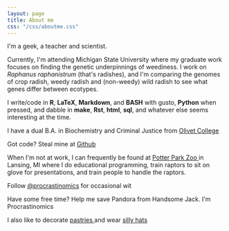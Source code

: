 ```yaml
---
layout: page
title: About me
css: "/css/aboutme.css"
---
```


<div id="aboutme-section">
  
I'm a geek, a teacher and scientist. 

<p class="about-text">
<span class="fa fa-flask about-icon"></span> 
Currently, I'm attending Michigan State University where my graduate work focuses on finding the genetic underpinnings of weediness. I work on <i>Raphanus raphanistrum</i> (that's radishes), and I'm comparing the genomes of crop radish, weedy radish and (non-weedy) wild radish to see what genes differ between ecotypes.
</p>

<p class="about-text">
<span class="fa fa-code about-icon"></span> 
I write/code in <strong>R</strong>, <strong>LaTeX</strong>, <strong>Markdown</strong>, and <strong>BASH</strong> with gusto, <strong>Python</strong> when pressed, and dabble in <strong>make</strong>, <strong>Rst</strong>, <strong>html</strong>, <strong>sql</strong>, and whatever else seems interesting at the time.
</p>

<p class="about-text">

<span class="fa fa-graduation-cap about-icon"></span>
I have a dual B.A. in Biochemistry and Criminal Justice from <a href="http://www.olivetcollege.edu/">Olivet College</a>
</p>

<p class="about-text">

<span class="fa fa-github  about-icon"></span> Got code? Steal mine at <a href="https://github.com/ACharbonneau" > Github</a>
</p>

<p class="about-text">

<span class="fa fa-paw about-icon"></span> When I'm not at work, I can frequently be found at <a href="http://www.potterparkzoo.org/">Potter Park Zoo </a> in Lansing, MI where I do educational programming, train raptors to sit on glove for presentations, and train people to handle the raptors. 
</p>

<p class="about-text">

<span class="fa fa-twitter about-icon"></span>
Follow <a href="https://twitter.com/procrastinomics">@procrastinomics</a> for occasional wit
</p>

<p class="about-text">

<span class="fa fa-steam-square about-icon"></span> 
Have some free time? Help me save Pandora from Handsome Jack. I'm Procrastinomics
</p>

<p class="about-text">

<span class="fa fa-camera-retro about-icon"></span> 
I also like to decorate <a href="../pastries"> pastries </a> and wear <a href="../hats"> silly hats</a>



